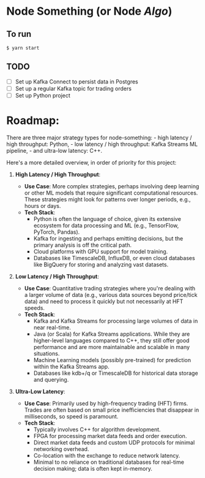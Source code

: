 # Node Something (or Node _Algo_)

## To run

    $ yarn start

## TODO

-   [ ] Set up Kafka Connect to persist data in Postgres
-   [ ] Set up a regular Kafka topic for trading orders
-   [ ] Set up Python project

# Roadmap:

There are three major strategy types for node-something:
    - high latency / high throughput: Python,
    - low latency / high throughput: Kafka Streams ML pipeline,
    - and ultra-low latency: C++.

Here's a more detailed overview, in order of priority for this project:

1. **High Latency / High Throughput**:
    - **Use Case**: More complex strategies, perhaps involving deep learning or other ML models that require significant computational resources. These strategies might look for patterns over longer periods, e.g., hours or days.
    - **Tech Stack**:
        - Python is often the language of choice, given its extensive ecosystem for data processing and ML (e.g., TensorFlow, PyTorch, Pandas).
        - Kafka for ingesting and perhaps emitting decisions, but the primary analysis is off the critical path.
        - Cloud platforms with GPU support for model training.
        - Databases like TimescaleDB, InfluxDB, or even cloud databases like BigQuery for storing and analyzing vast datasets.

2. **Low Latency / High Throughput**:
    - **Use Case**: Quantitative trading strategies where you're dealing with a larger volume of data (e.g., various data sources beyond price/tick data) and need to process it quickly but not necessarily at HFT speeds.
    - **Tech Stack**:
        - Kafka and Kafka Streams for processing large volumes of data in near real-time.
        - Java (or Scala) for Kafka Streams applications. While they are higher-level languages compared to C++, they still offer good performance and are more maintainable and scalable in many situations.
        - Machine Learning models (possibly pre-trained) for prediction within the Kafka Streams app.
        - Databases like kdb+/q or TimescaleDB for historical data storage and querying.

3. **Ultra-Low Latency**:
    - **Use Case**: Primarily used by high-frequency trading (HFT) firms. Trades are often based on small price inefficiencies that disappear in milliseconds, so speed is paramount.
    - **Tech Stack**:
        - Typically involves C++ for algorithm development.
        - FPGA for processing market data feeds and order execution.
        - Direct market data feeds and custom UDP protocols for minimal networking overhead.
        - Co-location with the exchange to reduce network latency.
        - Minimal to no reliance on traditional databases for real-time decision making; data is often kept in-memory.